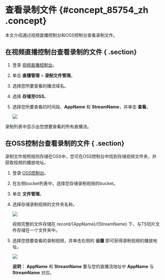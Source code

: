 # 查看录制文件 {#concept_85754_zh .concept}

本文介绍通过视频直播控制台和OSS控制台查看录制文件。

## 在视频直播控制台查看录制的文件 { .section}

1.  登录 [视频直播控制台](https://live.console.aliyun.com/#/overview)。
2.  单击 **直播管理** \> **录制文件管理**。
3.  选择您所要查看的播流域名。
4.  选择 **存储至OSS**。
5.  选择您所要查看的时间段、**AppName** 和 **StreamName**，并单击 **查看**。

    ![](http://static-aliyun-doc.oss-cn-hangzhou.aliyuncs.com/assets/img/20704/154269554821793_zh-CN.png)


录制列表中显示出您想要查看的所有直播流。

## 在OSS控制台查看录制的文件 { .section}

录制文件按照规则存储在OSS中，您可在OSS控制台中找到存储视频文件夹，并获取视频的播放地址。

1.  登录 [OSS控制台](https://oss.console.aliyun.com/index?spm=5176.8465980.aliyun_topbar.81.4e701450eJgRPe)。
2.  在左侧bucket列表中，选择您存储录制视频的bucket。
3.  单击 **文件管理**。
4.  选择存储录制视频的文件夹名称。

    ![](http://static-aliyun-doc.oss-cn-hangzhou.aliyuncs.com/assets/img/20704/154269554821795_zh-CN.png)

    视频完整的文件存储在 record/\{AppName\}/\{StreamName\} 下，与TS切片文件存储在一个文件夹中。

5.  选择您想要查看的录制视频，并单击右侧的 **设置** 即可获得录制视频的播放地址。

    ![](http://static-aliyun-doc.oss-cn-hangzhou.aliyuncs.com/assets/img/20704/154269554921796_zh-CN.png)

    **说明：** **AppName** 和 **StreamName** 要与您的直播流地址中 **AppName** 与 **StreamName** 对应。


